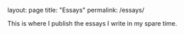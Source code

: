 layout: page
title: "Essays"
permalink: /essays/

This is where I publish the essays I write in my spare time. 

